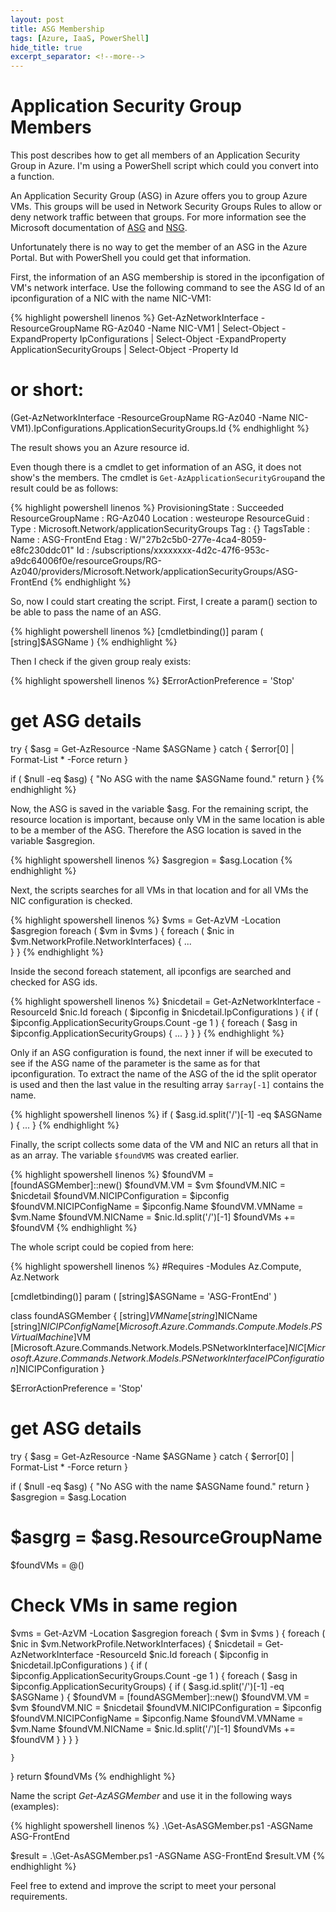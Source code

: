 ```yaml
---
layout: post
title: ASG Membership 
tags: [Azure, IaaS, PowerShell]
hide_title: true 
excerpt_separator: <!--more-->
---
```


# Application Security Group Members

This post describes how to get all members of an Application Security Group in Azure. I'm using a PowerShell script which could you convert into a function.
<!--more-->

An Application Security Group (ASG) in Azure offers you to group Azure VMs. This groups will be used in Network Security Groups Rules to allow or deny network traffic between that groups. For more information see the Microsoft documentation of [ASG](https://docs.microsoft.com/en-us/azure/virtual-network/application-security-groups) and [NSG](https://docs.microsoft.com/en-us/azure/virtual-network/network-security-groups-overview).

Unfortunately there is no way to get the member of an ASG in the Azure Portal. But with PowerShell you could get that information.

First, the information of an ASG membership is stored in the ipconfigation of VM's network interface. Use the following command to see the ASG Id of an ipconfiguration of a NIC with the name NIC-VM1:

{% highlight powershell linenos %}
Get-AzNetworkInterface -ResourceGroupName RG-Az040 -Name NIC-VM1
| Select-Object -ExpandProperty IpConfigurations
| Select-Object -ExpandProperty ApplicationSecurityGroups
| Select-Object -Property Id

# or short:

(Get-AzNetworkInterface -ResourceGroupName RG-Az040 -Name NIC-VM1).IpConfigurations.ApplicationSecurityGroups.Id
{% endhighlight %}

The result shows you an Azure resource id.

Even though there is a cmdlet to get information of an ASG, it does not show's the members. The cmdlet is `Get-AzApplicationSecurityGroup`and the result could be as follows:

{% highlight powershell linenos %}
ProvisioningState : Succeeded
ResourceGroupName : RG-Az040
Location          : westeurope
ResourceGuid      : 
Type              : Microsoft.Network/applicationSecurityGroups
Tag               : {}
TagsTable         : 
Name              : ASG-FrontEnd
Etag              : W/"27b2c5b0-277e-4ca4-8059-e8fc230ddc01"
Id                : /subscriptions/xxxxxxxx-4d2c-47f6-953c-a9dc64006f0e/resourceGroups/RG-Az040/providers/Microsoft.Network/applicationSecurityGroups/ASG-FrontEnd
{% endhighlight %}

So, now I could start creating the script. First, I create a param() section to be able to pass the name of an ASG.

{% highlight powershell linenos %}
[cmdletbinding()]
param (
    [string]$ASGName
    )
{% endhighlight %}

Then I check if the given group realy exists:

{% highlight spowershell linenos %}
$ErrorActionPreference = 'Stop'

# get ASG details
try {
    $asg = Get-AzResource -Name $ASGName
}
catch {
    $error[0] | Format-List * -Force
    return
}

if ( $null -eq $asg)
{
    "No ASG with the name $ASGName found."
    return
}
{% endhighlight %}

Now, the ASG is saved in the variable $asg. For the remaining script, the resource location is important, because only VM in the same location is able to be a member of the ASG. Therefore the ASG location is saved in the variable $asgregion.

{% highlight spowershell linenos %}
$asgregion = $asg.Location
{% endhighlight %}

Next, the scripts searches for all VMs in that location and for all VMs the NIC configuration is checked.

{% highlight spowershell linenos %}
$vms = Get-AzVM -Location $asgregion
foreach ( $vm in $vms )
{
    foreach ( $nic in $vm.NetworkProfile.NetworkInterfaces)
    {
        ...        
    }
}
{% endhighlight %}

Inside the second foreach statement, all ipconfigs are searched and checked for ASG ids.

{% highlight spowershell linenos %}
$nicdetail = Get-AzNetworkInterface -ResourceId $nic.Id
    foreach ( $ipconfig in $nicdetail.IpConfigurations )
    {
        if ( $ipconfig.ApplicationSecurityGroups.Count -ge 1 )
        { 
            foreach ( $asg in $ipconfig.ApplicationSecurityGroups)
            {
                ...
            }
        }
    }
{% endhighlight %}

Only if an ASG configuration is found, the next inner if will be executed to see if the ASG name of the parameter is the same as for that ipconfiguration. To extract the name of the ASG of the id the split operator is used and then the last value in the resulting array `$array[-1]` contains the name.

{% highlight spowershell linenos %}
if ( $asg.id.split('/')[-1] -eq $ASGName )
{
    ...
}
{% endhighlight %}

Finally, the script collects some data of the VM and NIC an returs all that in as an array. The variable `$foundVMS` was created earlier.

{% highlight spowershell linenos %}
$foundVM = [foundASGMember]::new()
$foundVM.VM = $vm
$foundVM.NIC = $nicdetail
$foundVM.NICIPConfiguration = $ipconfig
$foundVM.NICIPConfigName = $ipconfig.Name
$foundVM.VMName = $vm.Name
$foundVM.NICName = $nic.Id.split('/')[-1]
$foundVMs += $foundVM
{% endhighlight %}

The whole script could be copied from here:

{% highlight spowershell linenos %}
#Requires -Modules Az.Compute, Az.Network

[cmdletbinding()]
param (
    [string]$ASGName = 'ASG-FrontEnd'
)
    
class foundASGMember {
    [string]$VMName
    [string]$NICName
    [string]$NICIPConfigName
    [Microsoft.Azure.Commands.Compute.Models.PSVirtualMachine]$VM
    [Microsoft.Azure.Commands.Network.Models.PSNetworkInterface]$NIC
    [Microsoft.Azure.Commands.Network.Models.PSNetworkInterfaceIPConfiguration]$NICIPConfiguration
}
    
$ErrorActionPreference = 'Stop'

# get ASG details
try {
    $asg = Get-AzResource -Name $ASGName
}
catch {
    $error[0] | Format-List * -Force
    return
}

if ( $null -eq $asg) {
    "No ASG with the name $ASGName found."
    return
}
$asgregion = $asg.Location
# $asgrg = $asg.ResourceGroupName

$foundVMs = @()

# Check VMs in same region
$vms = Get-AzVM -Location $asgregion
foreach ( $vm in $vms ) {
    foreach ( $nic in $vm.NetworkProfile.NetworkInterfaces) {
        $nicdetail = Get-AzNetworkInterface -ResourceId $nic.Id
        foreach ( $ipconfig in $nicdetail.IpConfigurations ) {
            if ( $ipconfig.ApplicationSecurityGroups.Count -ge 1 ) {
                foreach ( $asg in $ipconfig.ApplicationSecurityGroups)
                { 
                    if ( $asg.id.split('/')[-1] -eq $ASGName ) {
                        $foundVM = [foundASGMember]::new()
                        $foundVM.VM = $vm
                        $foundVM.NIC = $nicdetail
                        $foundVM.NICIPConfiguration = $ipconfig
                        $foundVM.NICIPConfigName = $ipconfig.Name
                        $foundVM.VMName = $vm.Name
                        $foundVM.NICName = $nic.Id.split('/')[-1]
                        $foundVMs += $foundVM
                    }
                }
            }
        }
        
    }
}
return $foundVMs
{% endhighlight %}

Name the script *Get-AzASGMember* and use it in the following ways (examples):

{% highlight spowershell linenos %}
.\Get-AsASGMember.ps1 -ASGName ASG-FrontEnd

$result = .\Get-AsASGMember.ps1 -ASGName ASG-FrontEnd
$result.VM
{% endhighlight %}

Feel free to extend and improve the script to meet your personal requirements.